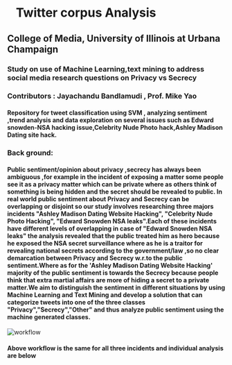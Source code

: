 # &nbsp; &nbsp;Twitter corpus Analysis  

## College of Media, University of Illinois at Urbana Champaign

### Study on use of Machine Learning,text mining to address social media research questions on Privacy vs Secrecy

### Contributors : Jayachandu Bandlamudi , Prof. Mike Yao 

#### Repository for tweet classification using SVM , analyzing sentiment ,trend analysis and data exploration on several issues such as Edward snowden-NSA hacking issue,Celebrity Nude Photo hack,Ashley Madison Dating site hack.

### Back ground:
#### Public sentiment/opinion about privacy ,secrecy has always been ambiguous ,for example in the incident of exposing a matter some people see it as a privacy matter which can be private where as others think of something is being hidden and the secret should be revealed to public. In real world public sentiment about Privacy and Secrecy can be overlapping or disjoint  so our study involves researching  three majors incidents "Ashley Madison Dating Website Hacking", "Celebrity Nude Photo Hacking", "Edward Snowden NSA leaks".Each of these incidents have different levels of overlapping in case of "Edward Snowden NSA leaks" the analysis revealed that the public treated him as hero because he exposed the NSA secret surveillance where as he is a traitor for revealing national secrets according to the government/law ,so no clear demarcation between Privacy and Secrecy w.r.to the public sentiment.Where as for the 'Ashley Madison Dating Website Hacking' majority of the public sentiment is towards the Secrecy because people think that extra martial affairs are more of hiding a secret to a private matter.We aim to distinguish the sentiment in different situations by using Machine Learning and Text Mining and develop a solution that can categorize tweets into one of the three classes "Privacy","Secrecy","Other" and thus analyze public sentiment using the machine generated classes.

![workflow](https://github.com/bandjay/Twitter-Analysis/blob/master/twitter.png)


#### Above workflow is the same for all three incidents and individual analysis are below



